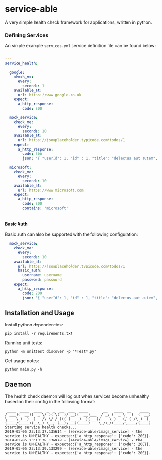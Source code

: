 # service-able

A very simple health check framework for applications, written in python.

### Defining Services

An simple example `services.yml` service definition file can be found below:

```yaml

---
service_health:

  google:
    check_me:
      every:
        seconds: 1
    available_at:
      url: https://www.google.co.uk
    expect:
      a_http_response:
        code: 200
        
  mock_service:
    check_me:
      every:
        seconds: 10
    available_at:
      url: https://jsonplaceholder.typicode.com/todos/1
    expect:
      a_http_response:
        code: 200
        json: '{ "userId": 1, "id" : 1, "title": "delectus aut autem", "completed": false }'
        
  microsoft:
    check_me:
      every:
        seconds: 10
    available_at:
      url: https://www.microsoft.com
    expect:
      a_http_response:
        code: 200
        contains: 'microsoft'
        

```

#### Basic Auth

Basic auth can also be supported with the following configuration:

```yaml
  mock_service:
    check_me:
      every:
        seconds: 10
    available_at:
      url: https://jsonplaceholder.typicode.com/todos/1
      basic_auth:
        username: username
        password: password
    expect:
      a_http_response:
        code: 200
        json: '{ "userId": 1, "id" : 1, "title": "delectus aut autem", "completed": false }'

```


## Installation and Usage

Install python dependencies:
```
pip install -r requirements.txt
```

Running unit tests:
```
python -m unittest discover -p "*Test*.py"
```

Get usage notes:
```
python main.py -h
```

## Daemon

The health check daemon will log out when services become unhealthy based on their config in the following format:

```
 ____  ____  ____  _  _  __  ___  ____       __   ____  __    ____
/ ___)(  __)(  _ \/ )( \(  )/ __)(  __)___  / _\ (  _ \(  )  (  __)
\___ \ ) _)  )   /\ \/ / )(( (__  ) _)(___)/    \ ) _ (/ (_/\ ) _)
(____/(____)(__\_) \__/ (__)\___)(____)    \_/\_/(____/\____/(____)
Starting service health checks...
2019-01-05 23:13:37.135614 - [service-able/image_service] - the service is UNHEALTHY - expected:{'a_http_response': {'code': 200}}.
2019-01-05 23:13:38.136978 - [service-able/image_service] - the service is UNHEALTHY - expected:{'a_http_response': {'code': 200}}.
2019-01-05 23:13:39.138299 - [service-able/image_service] - the service is UNHEALTHY - expected:{'a_http_response': {'code': 200}}.
```
